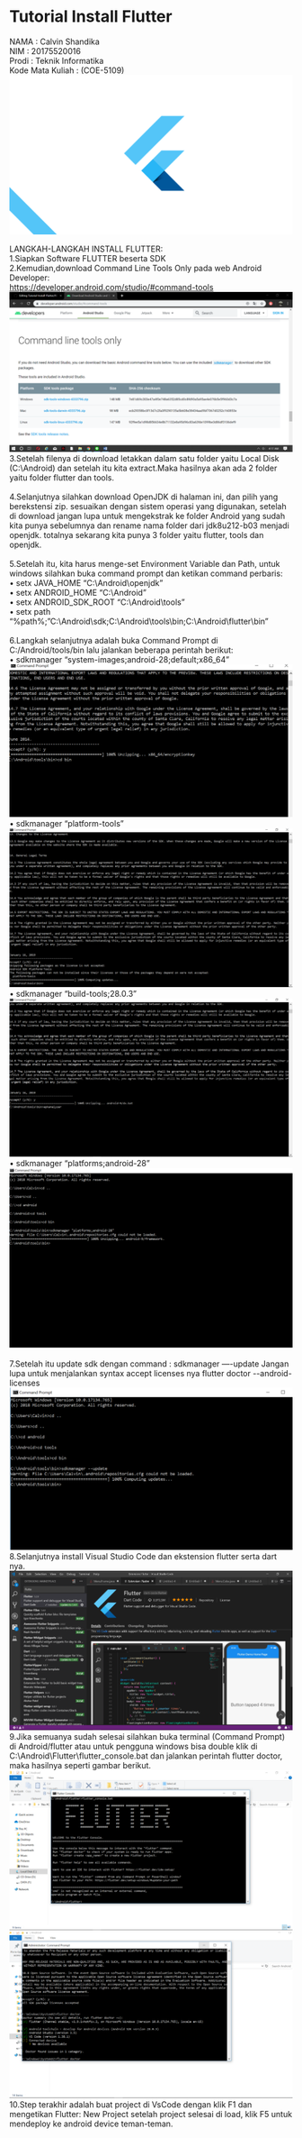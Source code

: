 # Tutorial Install Flutter
NAMA : Calvin Shandika <br>
NIM : 20175520016 <br>
Prodi : Teknik Informatika <br>
Kode Mata Kuliah : (COE-5109) <br> <img src="logo.png">

LANGKAH-LANGKAH INSTALL FLUTTER: <br>
1.Siapkan Software FLUTTER beserta SDK <br>
2.Kemudian,download Command Line Tools Only pada  web Android Developer: <br>
https://developer.android.com/studio/#command-tools
<img src="develop.PNG">
3.Setelah filenya di download letakkan dalam satu folder yaitu Local Disk (C:\Android) dan setelah itu kita extract.Maka hasilnya akan ada 2 folder yaitu folder flutter dan tools.<br> <br>
4.Selanjutnya silahkan download OpenJDK di halaman ini, dan pilih yang berekstensi zip. sesuaikan dengan sistem operasi yang digunakan, setelah di download jangan lupa untuk mengekstrak ke folder Android yang sudah kita punya sebelumnya dan rename nama folder dari jdk8u212-b03 menjadi openjdk. totalnya sekarang kita punya 3 folder yaitu flutter, tools dan openjdk.<br> <br>
5.Setelah itu, kita harus menge-set Environment Variable dan Path, untuk windows silahkan buka command prompt dan ketikan command perbaris:<br>
•	setx JAVA_HOME “C:\Android\openjdk” <br>
•	setx ANDROID_HOME “C:\Android” <br>
•	setx ANDROID_SDK_ROOT “C:\Android\tools” <br> 
•	setx path “%path%;”C:\Android\sdk;C:\Android\tools\bin;C:\Android\flutter\bin” <br>
<br>
6.Langkah selanjutnya adalah buka Command Prompt di C:/Android/tools/bin lalu jalankan beberapa perintah berikut: <br>
•	sdkmanager “system-images;android-28;default;x86_64” <img src="flutter 4.PNG"> <br>
•	sdkmanager “platform-tools” <img src="flutter 6.PNG"> <br>
•	sdkmanager “build-tools;28.0.3” <img src="flutter 5.PNG"> <br>
•	sdkmanager “platforms;android-28”  <img src="flutter 3.PNG"> <br>
<br>
7.Setelah itu update sdk dengan command : sdkmanager —-update Jangan lupa untuk menjalankan syntax accept licenses nya flutter doctor --android-licenses <img src="flutter 7.PNG"> <br>
8.Selanjutnya install Visual Studio Code dan ekstension flutter serta dart nya. <img src="flutter 1.PNG"> <br>
9.Jika semuanya sudah selesai silahkan buka terminal (Command Prompt) di Android/flutter atau untuk pengguna windows bisa double klik di C:\Android\Flutter\flutter_console.bat dan jalankan perintah flutter doctor, maka hasilnya seperti gambar berikut.
<img src="flutter 2.PNG"> <img src="sdklisence.PNG"> <br>
10.Step terakhir adalah buat project di VsCode dengan klik F1 dan mengetikan Flutter: New Project setelah project selesai di load, klik F5 untuk mendeploy ke android device teman-teman.








